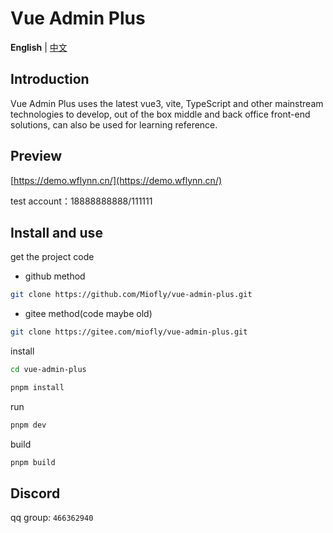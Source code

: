 # Vue Admin Plus

**English** | [中文](./README.zh-CN.md)

## Introduction

Vue Admin Plus uses the latest vue3, vite, TypeScript and other mainstream technologies to develop, out of the box middle and back office front-end solutions, can also be used for learning reference.

## Preview

[https://demo.wflynn.cn/](https://demo.wflynn.cn/)

test account：18888888888/111111

## Install and use

get the project code

- github method

```bash
git clone https://github.com/Miofly/vue-admin-plus.git
```

- gitee method(code maybe old)

```bash
git clone https://gitee.com/miofly/vue-admin-plus.git
```

install

```bash
cd vue-admin-plus

pnpm install

```

run

```bash
pnpm dev
```

build

```bash
pnpm build
```

## Discord

qq group: `466362940`
